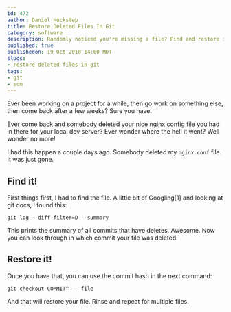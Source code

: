```yaml
--- 
id: 472
author: Daniel Huckstep
title: Restore Deleted Files In Git
category: software
description: Randomly noticed you're missing a file? Find and restore it with git!
published: true
publishedon: 19 Oct 2010 14:00 MDT
slugs: 
- restore-deleted-files-in-git
tags: 
- git
- scm
---
```

Ever been working on a project for a while, then go work on something
else, then come back after a few weeks? Sure you have.

Ever come back and somebody deleted your nice nginx config file you had
in there for your local dev server? Ever wonder where the hell it went?
Well wonder no more!

I had this happen a couple days ago. Somebody deleted my `nginx.conf`
file. It was just gone.

## Find it!

First things first, I had to find the file. A little bit of Googling[1]
and looking at git docs, I found this:

    git log --diff-filter=D --summary

This prints the summary of all commits that have deletes. Awesome. Now
you can look through in which commit your file was deleted.

## Restore it!

Once you have that, you can use the commit hash in the next command:

    git checkout COMMIT^ —- file

And that will restore your file. Rinse and repeat for multiple files.
